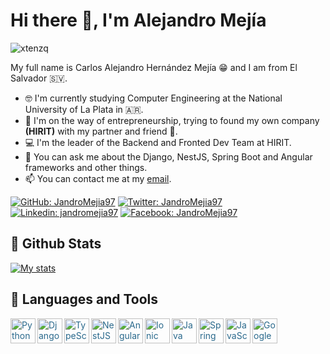 # Hi there 👋, I'm Alejandro Mejía
<p align="left"> <img src="https://komarev.com/ghpvc/?username=JandroMejia97&label=Profile%20views&color=0e75b6&style=flat" alt="xtenzq" /> </p>

My full name is Carlos Alejandro Hernández Mejía 😁 and I am from El Salvador 🇸🇻.
- 🤓 I'm currently studying Computer Engineering at the National University of La Plata in 🇦🇷.
- 🚀 I'm on the way of entrepreneurship, trying to found my own company **(HIRIT)** with my partner and friend 💪.
- 💻 I'm the leader of the Backend and Fronted Dev Team at HIRIT.
- 💬 You can ask me about the Django, NestJS, Spring Boot and Angular frameworks and other things.
- 📫 You can contact me at my [email](mailto:alejandromejia2013.27@gmail.com).

[![GitHub: JandroMejia97](https://img.shields.io/github/followers/JandroMejia97?style=social)](https://github.com/JandroMejia97)
[![Twitter: JandroMejia97](https://img.shields.io/twitter/follow/JandroMejia97?style=social)](https://twitter.com/JandroMejia97)
[![Linkedin: jandromejia97](https://img.shields.io/badge/-jandromejia97-white?logo=Linkedin&logoColor=blue)](https://www.linkedin.com/in/jandromejia97/)
[![Facebook: JandroMejia97](https://img.shields.io/badge/-JandroMejia97-white?logo=Facebook&logoColor=blue)](https://www.facebook.com/JandroMejia97/)

## 👊 Github Stats

[![My stats](https://github-readme-stats.vercel.app/api?username=JandroMejia97)](https://github.com/JandroMejia97/github-readme-stats)

## 🦾 Languages and Tools

<p style="color: #2a698c !important;">
  <img align="left" src="https://simpleicons.org/icons/python.svg" alt="Python" height="40px" />
  <img align="left" src="https://simpleicons.org/icons/django.svg" alt="Django" height="40px" />
  <img align="left" src="https://simpleicons.org/icons/typescript.svg" alt="TypeScript" height="40px" />
  <img align="left" src="https://simpleicons.org/icons/nestjs.svg" alt="NestJS" height="40px" />
  <img align="left" src="https://simpleicons.org/icons/angular.svg" alt="Angular" height="40px" />
  <img align="left" src="https://simpleicons.org/icons/ionic.svg" alt="Ionic" height="40px" />
  <img align="left" src="https://simpleicons.org/icons/java.svg" alt="Java" height="40px" />
  <img align="left" src="https://simpleicons.org/icons/spring.svg" alt="Spring" height="40px" />
  <img align="left" src="https://simpleicons.org/icons/javascript.svg" alt="JavaScript" height="40px" />
  <img align="left" src="https://simpleicons.org/icons/googlecloud.svg" alt="Google Cloud" height="40px" />
</p>

